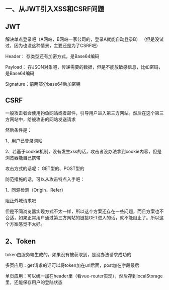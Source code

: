 ## 一、从JWT引入XSS和CSRF问题

## JWT
解决单点登录吧（A网站，B网站一家公司的，登录A就能自动登录B）
（但是没试过，因为也没这种情景，主要还是为了CSRF吧）

Header： 存类型还有加密方式，是Base64编码

Payload： 存JSON对象吧，传递需要的数据，但是不能放敏感信息，比如密码，是Base64编码

Signature：前两部分base64后加密钥

## CSRF
一般攻击者会使用钓鱼网站或者邮件，引导用户进入第三方网站。然后在这个第三方网站中，给被攻击的网站发送请求

然后条件是：

1、用户已登录网站

2、若基于cookie机制，没有发生xss的话，攻击者没办法拿到cookie内容，但是浏览器能自己携带

攻击方式的话呢：
GET型的、POST型的

防范措施的话，可以从攻击特点入手吧：

1、同源检测（Origin、Refer）

阻止外域请求吧

但是不同浏览器实现方式不太一样，所以这个方案还存在一些问题，而且方案也不合适，如果正常用户通过第三方网站的链接GET进入的话，就不能阻止了。所以这个方案感觉不太好。

## 2、Token

token由服务端生成的，如果没有被获取到，是没办法请求成功的

多页应用：get请求的话可以将token加在url后面，post加在字段最后

单页应用：可以统一加在header里（看vue-router实现），然后存到localStorage里，还能保存用户的登陆状态
